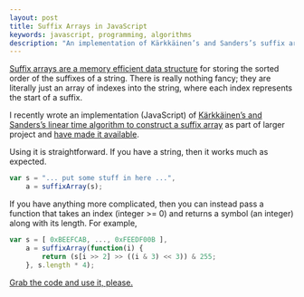 ```yaml
---
layout: post
title: Suffix Arrays in JavaScript
keywords: javascript, programming, algorithms
description: "An implementation of Kärkkäinen’s and Sanders’s suffix array algorithm in Javascript."
---
```

[Suffix arrays are a memory efficient data structure][Wikipedia] for storing
the sorted order of the suffixes of a string. There is really nothing fancy;
they are literally just an array of indexes into the string, where each index
represents the start of a suffix.

I recently wrote an implementation (JavaScript) of [Kärkkäinen’s and
Sanders’s linear time algorithm to construct a suffix array][paper] as part of
larger project and [have made it available][repo].

Using it is straightforward. If you have a string, then it works much as expected.

```javascript
var s = "... put some stuff in here ...",
    a = suffixArray(s);
```

If you have anything more complicated, then you can instead pass a function
that takes an index (integer >= 0) and returns a symbol (an integer) along
with its length. For example,

```javascript
var s = [ 0xBEEFCAB, ..., 0xFEEDF00B ],
    a = suffixArray(function(i) {
        return (s[i >> 2] >> ((i & 3) << 3)) & 255;
    }, s.length * 4);
```

[Grab the code and use it, please.][repo]

[Wikipedia]: http://en.wikipedia.org/wiki/Suffix_array "Suffix arrays on wikipedia"
[paper]: http://portal.acm.org/citation.cfm?id=1217856.1217858 "Linear time algorithm to construct a suffix array"
[repo]: http://github.com/tixxit/suffixarray "Source code for the implementation"
